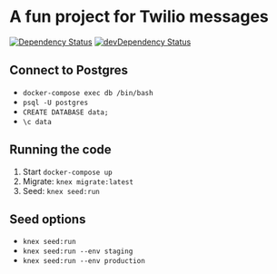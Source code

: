# A fun project for Twilio messages

[![Dependency Status](https://img.shields.io/david/adriancarriger/knex/master.svg?maxAge=60)](https://david-dm.org/adriancarriger/knex)
[![devDependency Status](https://img.shields.io/david/dev/adriancarriger/knex/master.svg?maxAge=60)](https://david-dm.org/adriancarriger/knex?type=dev)

## Connect to Postgres

* `docker-compose exec db /bin/bash`
* `psql -U postgres`
* `CREATE DATABASE data;`
* `\c data`

## Running the code

1. Start `docker-compose up`
1. Migrate: `knex migrate:latest`
1. Seed: `knex seed:run`

## Seed options

* `knex seed:run`
* `knex seed:run --env staging`
* `knex seed:run --env production`
